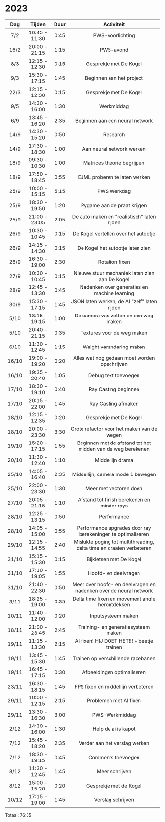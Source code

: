 # 2023

|  Dag  |    Tijden     | Duur |                              Activiteit                              |
|:-----:|:-------------:|:----:|:--------------------------------------------------------------------:|
|  7/2  | 10:45 - 11:30 | 0:45 |                           PWS-voorlichting                           |
| 16/2  | 20:00 - 21:15 | 1:15 |                              PWS-avond                               |
|  8/3  | 12:15 - 12:30 | 0:15 |                        Gesprekje met De Kogel                        |
|  9/3  | 15:30 - 17:15 | 1:45 |                       Beginnen aan het project                       |
| 22/3  | 12:15 - 12:30 | 0:15 |                        Gesprekje met De Kogel                        |
|  9/5  | 14:30 - 16:00 | 1:30 |                              Werkmiddag                              |
|  6/9  | 13:45 - 16:20 | 2:35 |                   Beginnen aan een neural network                    |
| 14/9  | 14:30 - 15:20 | 0:50 |                               Research                               |
| 14/9  | 17:30 - 18:30 | 1:00 |                      Aan neural network werken                       |
| 18/9  | 09:30 - 10:30 | 1:00 |                      Matrices theorie begrijpen                      |
| 18/9  | 17:50 - 18:45 | 0:55 |                    EJML proberen te laten werken                     |
| 25/9  | 10:00 - 15:15 | 5:15 |                             PWS Werkdag                              |
| 25/9  | 18:30 - 19:50 | 1:20 |                     Pygame aan de praat krijgen                      |
| 25/9  | 21:00 - 23:05 | 2:05 |             De auto maken en "realistisch" laten rijden              |
| 26/9  | 10:30 - 10:45 | 0:15 |                 De Kogel vertellen over het autootje                 |
| 26/9  | 14:15 - 14:30 | 0:15 |                   De Kogel het autootje laten zien                   |
| 26/9  | 16:30 - 19:00 | 2:30 |                            Rotation fixen                            |
| 27/9  | 10:30 - 10:45 | 0:15 |            Nieuwe stuur mechaniek laten zien aan De Kogel            |
| 28/9  | 12:45 - 13:30 | 0:45 |             Nadenken over generaties en machine learning             |
| 30/9  | 15:30 - 17:15 | 1:45 |             JSON laten werken, de AI "zelf" laten rijden             |
| 5/10  | 18:15 - 19:15 | 1:00 |                De camera vastzetten en een weg maken                 |
| 5/10  | 20:40 - 21:15 | 0:35 |                      Textures voor de weg maken                      |
| 6/10  | 11:30 - 12:45 | 1:15 |                       Weight verandering maken                       |
| 16/10 | 19:00 - 19:20 | 0:20 |             Alles wat nog gedaan moet worden opschrijven             |
| 16/10 | 19:35 - 20:40 | 1:05 |                         Debug text toevoegen                         |
| 17/10 | 18:30 - 19:10 | 0:40 |                         Ray Casting beginnen                         |
| 17/10 | 20:15 - 22:00 | 1:45 |                         Ray Casting afmaken                          |
| 18/10 | 12:15 - 12:35 | 0:20 |                        Gesprekje met De Kogel                        |
| 18/10 | 20:00 - 23:30 | 3:30 |              Grote refactor voor het maken van de wegen              |
| 19/10 | 15:20 - 17:15 | 1:55 |     Beginnen met de afstand tot het midden van de weg berekenen      |
| 20/10 | 11:30 - 12:40 | 1:10 |                           Middellijn drama                           |
| 25/10 | 14:05 - 16:40 | 2:35 |                  Middellijn, camera mode 1 bewegen                   |
| 25/10 | 22:00 - 23:30 | 1:30 |                        Meer met vectoren doen                        |
| 27/10 | 20:05 - 21:15 | 1:10 |             Afstand tot finish berekenen en minder rays              |
| 28/10 | 12:25 - 13:15 | 0:50 |                             Performance                              |
| 28/10 | 14:05 - 15:00 | 0:55 |     Performance upgrades door ray berekeningen te optimaliseren      |
| 29/10 | 12:15 - 14:55 | 2:40 | Mislukte poging tot multithreading, delta time en draaien verbeteren |
| 31/10 | 15:15 - 15:30 | 0:15 |                       Bijkletsen met De Kogel                        |
| 31/10 | 17:10 - 19:05 | 1:55 |                         Hoofd- en deelvragen                         |
| 31/10 | 21:40 - 22:30 | 0:50 |  Meer over hoofd- en deelvragen en nadenken over de neural network   |
| 3/11  | 18:25 - 19:00 | 0:35 |           Delta time fixen en movement angle herontdekken            |
| 10/11 | 11:40 - 12:00 | 0:20 |                          Inputsysteem maken                          |
| 18/11 | 21:00 - 23:45 | 2:45 |                 Training- en generatiesysteem maken                  |
| 19/11 | 11:15 - 13:30 | 2:15 |              AI fixen! HIJ DOET HET!!! + beetje trainen              |
| 19/11 | 13:45 - 15:30 | 1:45 |                  Trainen op verschillende racebanen                  |
| 19/11 | 16:45 - 17:15 | 0:30 |                      Afbeeldingen optimaliseren                      |
| 23/11 | 16:30 - 18:15 | 1:45 |                  FPS fixen en middellijn verbeteren                  |
| 29/11 | 10:00 - 12:15 | 2:15 |                        Problemen met AI fixen                        |
| 29/11 | 13:30 - 16:30 | 3:00 |                            PWS-Werkmiddag                            |
| 2/12  | 14:30 - 16:00 | 1:30 |                         Help de ai is kapot                          |
| 7/12  | 15:45 - 18:20 | 2:35 |                    Verder aan het verslag werken                     |
| 7/12  | 18:30 - 19:15 | 0:45 |                          Comments toevoegen                          |
| 8/12  | 11:30 - 12:45 | 1:45 |                            Meer schrijven                            |
| 8/12  | 15:00 - 15:20 | 0:20 |                        Gesprekje met de Kogel                        |
| 10/12 | 17:15 - 19:00 | 1:45 |                          Verslag schrijven                           |

Totaal: 76:35